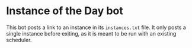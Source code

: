 # Instance of the Day bot
This bot posts a link to an instance in its `instances.txt` file.
It only posts a single instance before exiting, as it is meant to be run with an existing scheduler.